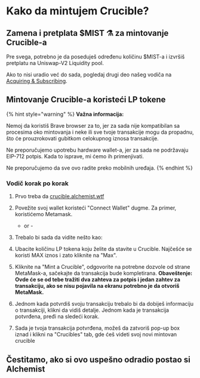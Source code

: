 # Kako da mintujem Crucible?

## Zamena i pretplata $MIST ⚗️ za mintovanje Crucible-a

Pre svega, potrebno je da poseduješ određenu količinu $MIST-a i izvršiš pretplatu na Uniswap-V2 Liquidity pool.

Ako to nisi uradio već do sada, pogledaj drugi deo našeg vodiča na [Acquiring & Subscribing](../../acquiring-and-subscribing.md).

## Mintovanje Crucible-a koristeći LP tokene

{% hint style="warning" %}
**Važna informacija:**

Nemoj da koristiš Brave browser za to, jer za sada nije kompatibilan sa procesima oko mintovanja i neke ili sve tvoje transakcije mogu da propadnu, što će prouzrokovati gubitkom celokupnog iznosa transakcije.

Ne preporučujemo upotrebu hardware wallet-a, jer za sada ne podržavaju EIP-712 potpis. Kada to isprave, mi ćemo ih primenjivati.

Ne preporučujemo da sve ovo radite preko mobilnih uređaja.
{% endhint %}

### Vodič korak po korak

1. Prvo treba da [crucible.alchemist.wtf](https://crucible.alchemist.wtf/)
2. Povežite svoj wallet koristeći "Connect Wallet" dugme. Za primer, koristićemo Metamask.

    - or - 

3. Trebalo bi sada da vidite nešto kao:
4. Ubacite količinu LP tokena koju želite da stavite u Crucible. Najčešće se koristi MAX iznos i zato kliknite na "Max". 
5. Kliknite na "Mint a Crucible", odgovorite na potrebne dozvole od strane MetaMask-a, sačekajte da transakcija bude kompletirana. **Obaveštenje: Ovde će se od tebe tražiti dva zahteva za potpis i jedan zahtev za transakciju, ako se nisu pojavila na ekranu potrebno je da otvoriš MetaMask.**       
6. Jednom kada potvrdiš svoju transakciju trebalo bi da dobiješ informaciju o transakciji, klikni da  vidiš detalje. Jednom kada je transakcija potvrđena, pređi na sledeći korak.  
7. Sada je tvoja transakcija potvrđena, možeš da zatvoriš pop-up box iznad i klikni na "Crucibles" tab, gde ćeš videti svoj novi mintovan crucible   

## **Čestitamo, ako si ovo uspešno odradio postao si Alchemist**

